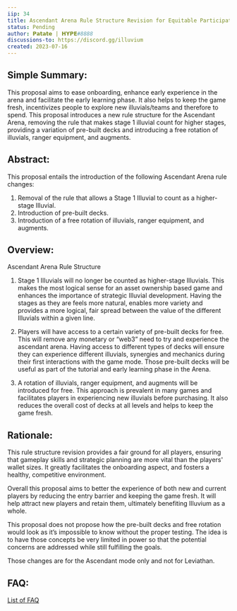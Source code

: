 ```yaml
---
iip: 34
title: Ascendant Arena Rule Structure Revision for Equitable Participation
status: Pending
author: 𝗣𝗮𝘁𝗮𝘁𝗲 | 𝗛𝗬𝗣𝗘#8888
discussions-to: https://discord.gg/illuvium
created: 2023-07-16
---
```


## Simple Summary:
This proposal aims to ease onboarding, enhance early experience in the arena and facilitate the early learning phase. It also helps to keep the game fresh, incentivizes people to explore new illuvials/teams and therefore to spend. This proposal introduces a new rule structure for the Ascendant Arena, removing the rule that makes stage 1 illuvial count for higher stages, providing a variation of pre-built decks and introducing a free rotation of illuvials, ranger equipment, and augments.

## Abstract:
This proposal entails the introduction of the following Ascendant Arena rule changes:

1) Removal of the rule that allows a Stage 1 Illuvial to count as a higher-stage Illuvial.
2) Introduction of pre-built decks. 
3) Introduction of a free rotation of illuvials, ranger equipment, and augments.


## Overview:
Ascendant Arena Rule Structure

1) Stage 1 Illuvials will no longer be counted as higher-stage Illuvials.
This makes the most logical sense for an asset ownership based game and enhances the importance of strategic Illuvial development.  Having the stages as they are feels more natural, enables more variety and provides a more logical, fair spread between the value of the different Illuvials within a given line.

2) Players will have access to a certain variety of pre-built decks for free. 
This will remove any monetary or “web3” need to try and experience the ascendant arena. Having access to different types of decks will ensure they can experience different illuvials, synergies and mechanics during their first interactions with the game mode. Those pre-built decks will be useful as part of the tutorial and early learning phase in the Arena. 


3) A rotation of illuvials, ranger equipment, and augments will be introduced for free. 
This approach is prevalent in many games and facilitates players in experiencing new illuvials before purchasing. It also reduces the overall cost of decks at all levels and helps to keep the game fresh.


## Rationale:
This rule structure revision provides a fair ground for all players, ensuring that gameplay skills and strategic planning are more vital than the players' wallet sizes. It greatly facilitates the onboarding aspect, and fosters a healthy, competitive environment. 

Overall this proposal aims to better the experience of both new and current players by reducing the entry barrier and keeping the game fresh. It will help attract new players and retain them, ultimately benefiting Illuvium as a whole.

This proposal does not propose how the pre-built decks and free rotation would look as it’s impossible to know without the proper testing. The idea is to have those concepts be very limited in power so that the potential concerns are addressed while still fulfilling the goals.

Those changes are for the Ascendant mode only and not for Leviathan.


## FAQ:
[List of FAQ](https://docs.google.com/document/d/1LdcE5GCjKMz7xs3hFwABOjSBbgchzOixUSXhGOtpROE/edit)

